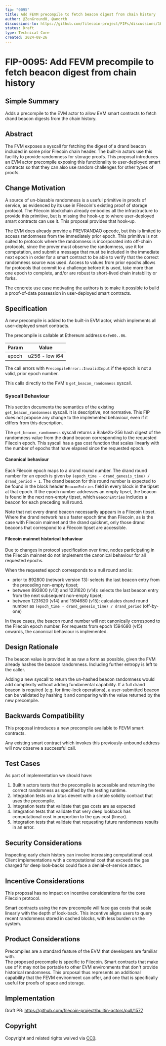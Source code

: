 ```yaml
---
fip: "0095"
title: Add FEVM precompile to fetch beacon digest from chain history 
author: @ZenGround0, @anorth
discussions-to: https://github.com/filecoin-project/FIPs/discussions/1051
status: Draft
type: Technical Core
created: 2024-08-26
---
```


# FIP-0095: Add FEVM precompile to fetch beacon digest from chain history 

## Simple Summary

Adds a precompile to the EVM actor to allow EVM smart contracts to fetch drand beacon digests from the chain history.

## Abstract
The FVM exposes a syscall for fetching the digest of a drand beacon included in some prior Filecoin chain header.
The built-in actors use this facility to provide randomness for storage proofs.
This proposal introduces an EVM actor precompile exposing this functionality to user-deployed smart contracts
so that they can also use random challenges for other types of proofs.

## Change Motivation
A source of un-biasable randomness is a useful primitive in proofs of service, 
as evidenced by its use in Filecoin's existing proof of storage protocol.
The Filecoin blockchain already embodies all the infrastructure to provide this primitive, 
but is missing the hook-up to where user-deployed smart contracts can use it. 
This proposal provides that hook-up.

The EVM does already provide a PREVRANDAO opcode, but this is limited to access randomness from the immediately prior epoch.
This primitive is not suited to protocols where the randomness is incorporated into off-chain protocols, 
since the prover must observe the randomness, use it for computation, and submit a message that must be included in the immediate next epoch 
in order for a smart contract to be able to verify that the correct randomness source was used.
Access to values from prior epochs allows for protocols that commit to a challenge before it is used,
take more than one epoch to complete, and/or are robust to short-lived chain instability or forks.

The concrete use case motivating the authors is to make it possible to build a proof-of-data possession in user-deployed smart contracts.

## Specification
A new precompile is added to the built-in EVM actor, which implements all user-deployed smart contracts.

The precompile is callable at Ethereum address `0xfe00..06`.

| Param            | Value                     |
|------------------|---------------------------|
| epoch            | u256 - low i64            |

The call errors with `PrecompileError::InvalidInput` if the epoch is not a valid, prior epoch number.

This calls directly to the FVM's `get_beacon_randomness` syscall.

### Syscall Behaviour
This section documents the semantics of the existing `get_beacon_randomness` syscall.
It is descriptive, not normative.
This FIP does not propose any change to the implemented behaviour, even if it differs from this description. 

The `get_beacon_randomness` syscall returns a Blake2b-256 hash digest of the
randomness value from the drand beacon corresponding to the requested Filecoin epoch. 
This syscall has a gas cost function that scales linearly with the number of epochs that have elapsed since
the requested epoch.

#### Canonical behaviour
Each Filecoin epoch maps to a drand round number.
The drand round number for an epoch is given by `(epoch_time - drand_genesis_time) / drand_period + 1`.
The drand beacon for this round number is expected to be found in the block header `BeaconEntries` field
in every block in the tipset at that epoch.
If the epoch number addresses an empty tipset, the beacon is found in the next non-empty tipset, 
which `BeaconEntries` includes a beacon for each preceding null round.

Note that not every drand beacon necessarily appears in a Filecoin tipset.
Where the drand network has a faster epoch time than Filecoin, as is the case with Filecoin mainnet and
the drand quicknet, only those drand beacons that correspond to a Filecoin tipset are accessible.

#### Filecoin mainnet historical behaviour
Due to changes in protocol specification over time, nodes participating in the Filecoin mainnet
do not implement the canonical behaviour for all requested epochs.

When the requested epoch corresponds to a null round and is:
- prior to 892800 (network version 13): selects the last beacon entry from the preceding non-empty tipset;
- between 892800 (v13) and 1231620 (v14): selects the last beacon entry from the next subsequent non-empty tipset;
- between 1231620 (v14) and 1594680 (v15): calculates drand round number as `(epoch_time - drand_genesis_time) / drand_period` (off-by-one)

In these cases, the beacon round number will not canonically correspond to the Filecoin epoch number.
For requests from epoch 1594680 (v15) onwards, the canonical behaviour is implemented.

## Design Rationale
The beacon value is provided in as raw a form as possible, given the FVM already hashes the beacon randomness.
Including further entropy is left to the caller.

Adding a new syscall to return the un-hashed beacon randomness would add complexity without adding fundamental capability.
If a full drand beacon is required (e.g. for time-lock operations), a user-submitted beacon can be validated by hashing it
and comparing with the value returned by the new precompile.

## Backwards Compatibility
This proposal introduces a new precompile available to FEVM smart contracts.

Any existing smart contract which invokes this previously-unbound address will now observe a successful call.

## Test Cases
As part of implementation we should have:
1. Builtin actors tests that the precompile is accessible and returning the correct randomness as specified by the testing runtime.  
2. Integration tests on a lotus devent with a simple solidity contract that uses the precompile.
3. Integration tests that validate that gas costs are as expected
4. Integration tests that validate that very deep lookback has computational cost in proportion to the gas cost (linear).
5. Integration tests that validate that requesting future randomness results in an error.

## Security Considerations
Inspecting early chain history can involve increasing computational cost.
Client implementations with a computational cost that exceeds the gas charged for deep look-backs could face
a denial-of-service attack.

## Incentive Considerations
This proposal has no impact on incentive considerations for the core Filecoin protocol.

Smart contracts using the new precompile will face gas costs that scale linearly with the depth of look-back.
This incentive aligns users to query recent randomness stored in cached blocks, with less burden on the system.

## Product Considerations
Precompiles are a standard feature of the EVM that developers are familiar with.  
The proposed precompile is specific to Filecoin.
Smart contracts that make use of it may not be portable to other EVM environments that don't provide historical randomness.
This proposal thus represents an additional capability that the FEVM environment can offer, 
and one that is specifically useful for proofs of space and storage. 

## Implementation
Draft PR: https://github.com/filecoin-project/builtin-actors/pull/1577

## Copyright
Copyright and related rights waived via [CC0](https://creativecommons.org/publicdomain/zero/1.0/).

